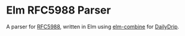 # Elm RFC5988 Parser

A parser for [RFC5988](https://mnot.github.io/I-D/rfc5988bis/), written in Elm
using [elm-combine](http://github.com/Bogdanp/elm-combine) for
[DailyDrip](http://www.dailydrip.com).
